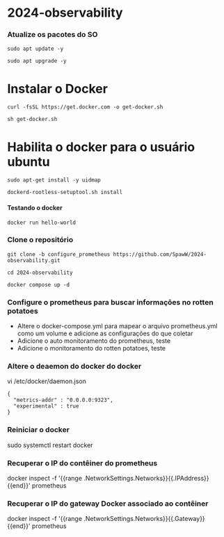 # 2024-observability

### Atualize os pacotes do SO

```
sudo apt update -y 

sudo apt upgrade -y
```


# Instalar o Docker

```
curl -fsSL https://get.docker.com -o get-docker.sh

sh get-docker.sh
```

# Habilita o docker para o usuário ubuntu 

```
sudo apt-get install -y uidmap

dockerd-rootless-setuptool.sh install
```

#### Testando o docker 

```
docker run hello-world
```

### Clone o repositório

```
git clone -b configure_prometheus https://github.com/SpawW/2024-observability.git

cd 2024-observability

docker compose up -d

```

### Configure o prometheus para buscar informações no rotten potatoes
- Altere o docker-compose.yml para mapear o arquivo prometheus.yml como um volume e adicione as configurações do que coletar
- Adicione o auto monitoramento do prometheus, teste
- Adicione o monitoramento do rotten potatoes, teste

### Altere o deaemon do docker do docker
vi /etc/docker/daemon.json

```
{
  "metrics-addr" : "0.0.0.0:9323",
  "experimental" : true
}
```

### Reiniciar o docker 
sudo systemctl restart docker

### Recuperar o IP do contêiner do prometheus
docker inspect -f '{{range .NetworkSettings.Networks}}{{.IPAddress}}{{end}}' prometheus

### Recuperar o IP do gateway Docker associado ao contêiner
docker inspect -f '{{range .NetworkSettings.Networks}}{{.Gateway}}{{end}}' prometheus

